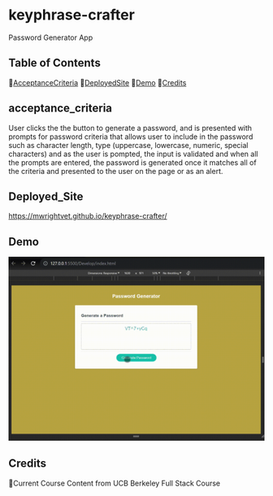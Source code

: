 # keyphrase-crafter
Password Generator App

## Table of Contents 
🔵[AcceptanceCriteria](#acceptance_criteria)
🔵[DeployedSite](#deployed_site)
🔵[Demo](#demo)
🔵[Credits](#Credits)

## acceptance_criteria
User clicks the the button to generate a password, and is presented with prompts for password criteria that allows user to include in the password such as character length, type (uppercase, lowercase, numeric, special characters) and as the user is pompted, the input is validated and when all the prompts are entered, the password is generated once it matches all of the criteria and presented to the user on the page or as an alert. 

## Deployed_Site 

https://mwrightvet.github.io/keyphrase-crafter/

 
 
## Demo 

![keyphrase-crafter](keyphrase-crafter.gif)


## Credits 
🔵Current Course Content from UCB Berkeley Full Stack Course

 
